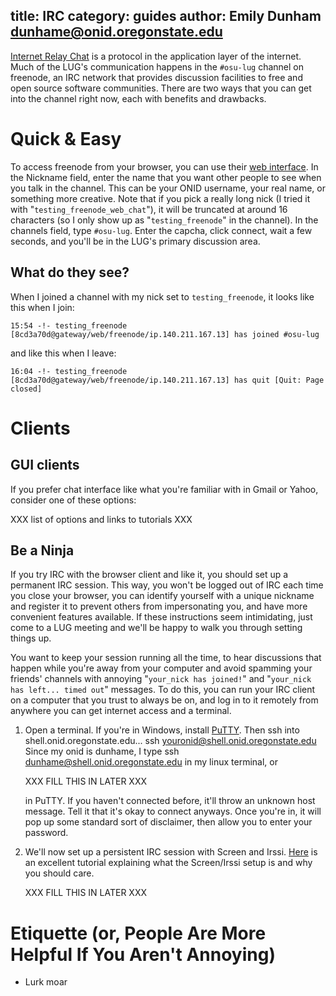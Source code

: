 title: IRC
category: guides
author: Emily Dunham <dunhame@onid.oregonstate.edu>
---
[Internet Relay Chat][irc] is a protocol in the application layer of the
internet. Much of the LUG's communication happens in the `#osu-lug` channel on
freenode, an IRC network that provides discussion facilities to free and open
source software communities. There are two ways that you can get into the
channel right now, each with benefits and drawbacks.

[irc]: http://en.wikipedia.org/wiki/IRC

Quick & Easy
============

To access freenode from your browser, you can use their [web interface][freenodeweb]. In
the Nickname field, enter the name that you want other people to see when you
talk in the channel. This can be your ONID username, your real name, or
something more creative. Note that if you pick a really long nick (I tried it
with "`testing_freenode_web_chat`"), it will be truncated at around 16
characters (so I only show up as "`testing_freenode`" in the channel). In the
channels field, type `#osu-lug`. Enter the capcha, click connect, wait a few
seconds, and you'll be in the LUG's primary discussion area.

[freenodeweb]: http://webchat.freenode.net/

What do they see?
-----------------

When I joined a channel with my nick set to `testing_freenode`, it looks like
this when I join:

    15:54 -!- testing_freenode [8cd3a70d@gateway/web/freenode/ip.140.211.167.13] has joined #osu-lug

and like this when I leave:

    16:04 -!- testing_freenode [8cd3a70d@gateway/web/freenode/ip.140.211.167.13] has quit [Quit: Page closed]

Clients
=======

GUI clients
-----------

If you prefer chat interface like what you're familiar with in Gmail or Yahoo,
consider one of these options:

XXX list of options and links to tutorials XXX

Be a Ninja
----------

If you try IRC with the browser client and like it, you should set up a
permanent IRC session. This way, you won't be logged out of IRC each time you
close your browser, you can identify yourself with a unique nickname and
register it to prevent others from impersonating you, and have more convenient
features available. If these instructions seem intimidating, just come to a
LUG meeting and we'll be happy to walk you through setting things up.

You want to keep your session running all the time, to hear discussions that
happen while you're away from your computer and avoid spamming your friends'
channels with annoying "`your_nick has joined!`" and "`your_nick has left...
timed out`" messages. To do this, you can run your IRC client on a computer
that you trust to always be on, and log in to it remotely from anywhere you can
get internet access and a terminal.

1.  Open a terminal. If you're in Windows, install [PuTTY][putty]. Then ssh into
    shell.onid.oregonstate.edu...  ssh youronid@shell.onid.oregonstate.edu
    Since my onid is dunhame, I type ssh dunhame@shell.onid.oregonstate.edu in
    my linux terminal, or

    XXX FILL THIS IN LATER XXX

    in PuTTY. If you haven't connected before, it'll throw an unknown host
    message.  Tell it that it's okay to connect anyways. Once you're in, it
    will pop up some standard sort of disclaimer, then allow you to enter your
    password.

2.  We'll now set up a persistent IRC session with Screen and Irssi. [Here][screenirssi] is an
    excellent tutorial explaining what the Screen/Irssi setup is and why you
    should care.

    XXX FILL THIS IN LATER XXX

[putty]: http://www.chiark.greenend.org.uk/~sgtatham/putty/
[screenirssi]: http://lizzie.spod.cx/screenirssi.shtml

Etiquette (or, People Are More Helpful If You Aren't Annoying)
==============================================================

-   Lurk moar
